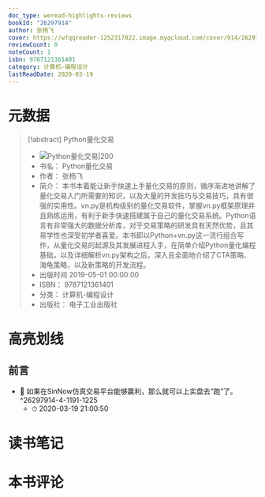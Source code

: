 ```yaml
---
doc_type: weread-highlights-reviews
bookId: "26297914"
author: 张杨飞
cover: https://wfqqreader-1252317822.image.myqcloud.com/cover/914/26297914/t7_26297914.jpg
reviewCount: 0
noteCount: 1
isbn: 9787121361401
category: 计算机-编程设计
lastReadDate: 2020-03-19
---
```

# 元数据
> [!abstract] Python量化交易
> - ![ Python量化交易|200](https://wfqqreader-1252317822.image.myqcloud.com/cover/914/26297914/t7_26297914.jpg)
> - 书名： Python量化交易
> - 作者： 张杨飞
> - 简介： 本书本着能让新手快速上手量化交易的原则，循序渐进地讲解了量化交易入门所需要的知识，以及大量的开发技巧与交易技巧，具有很强的实用性。vn.py是机构级别的量化交易软件，掌握vn.py框架原理并且熟练运用，有利于新手快速搭建属于自己的量化交易系统。Python语言有非常强大的数据分析库，对于交易策略的研发具有天然优势，且其易学性也深受初学者喜爱。本书即以Python+vn.py这一流行组合写作，从量化交易的起源及其发展进程入手，在简单介绍Python量化编程基础，以及详细解析vn.py架构之后，深入且全面地介绍了CTA策略、海龟策略，以及新策略的开发流程。
> - 出版时间 2019-05-01 00:00:00
> - ISBN： 9787121361401
> - 分类： 计算机-编程设计
> - 出版社： 电子工业出版社

# 高亮划线

## 前言


- 📌 如果在SinNow仿真交易平台能够赢利，那么就可以上实盘去“跑”了。 ^26297914-4-1191-1225
    - ⏱ 2020-03-19 21:00:50 
# 读书笔记

# 本书评论
